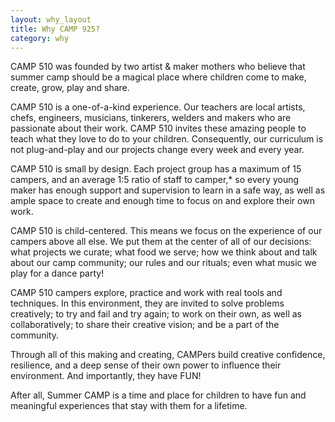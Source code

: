 ```yaml
---
layout: why_layout
title: Why CAMP 925?
category: why
---
```


CAMP 510 was founded by two artist & maker mothers who believe that summer camp should be a magical place where children come to make, create, grow, play and share.

CAMP 510 is a one-of-a-kind experience. Our teachers are local artists, chefs, engineers, musicians, tinkerers, welders and makers who are passionate about their work. CAMP 510 invites these amazing people to teach what they love to do to your children. Consequently, our curriculum is not plug-and-play and our projects change every week and every year. 

CAMP 510 is small by design. Each project group has a maximum of 15 campers, and an average 1:5 ratio of staff to camper,* so every young maker has enough support and supervision to learn in a safe way, as well as ample space to create and enough time to focus on and explore their own work.

CAMP 510 is child-centered. This means we focus on the experience of our campers above all else. We put them at the center of all of our decisions: what projects we curate; what food we serve; how we think about and talk about our camp community; our rules and our rituals; even what music we play for a dance party! 

CAMP 510 campers explore, practice and work with real tools and techniques. In this environment, they are invited to solve problems creatively; to try and fail and try again; to work on their own, as well as collaboratively; to share their creative vision; and be a part of the community.

Through all of this making and creating, CAMPers build creative confidence, resilience, and a deep sense of their own power to influence their environment. And importantly, they have FUN!

After all, Summer CAMP is a time and place for children to have fun and meaningful experiences that stay with them for a lifetime.

